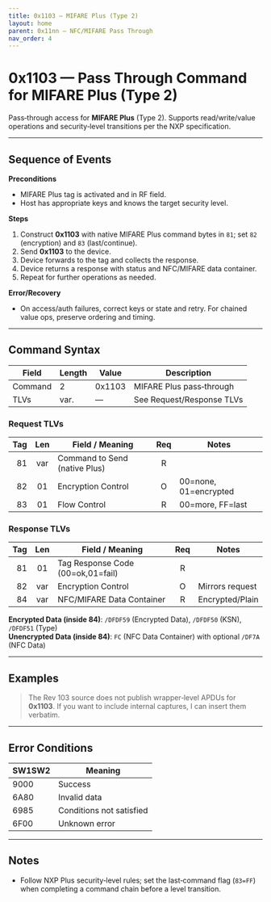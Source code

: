 ```yaml
---
title: 0x1103 — MIFARE Plus (Type 2)
layout: home
parent: 0x11nn – NFC/MIFARE Pass Through
nav_order: 4
---
```


# 0x1103 — Pass Through Command for MIFARE Plus (Type 2)

Pass‑through access for **MIFARE Plus** (Type 2). Supports read/write/value operations and security‑level transitions per the NXP specification.

---

## Sequence of Events

**Preconditions**
- MIFARE Plus tag is activated and in RF field.
- Host has appropriate keys and knows the target security level.

**Steps**
1. Construct **0x1103** with native MIFARE Plus command bytes in `81`; set `82` (encryption) and `83` (last/continue).
2. Send **0x1103** to the device.
3. Device forwards to the tag and collects the response.
4. Device returns a response with status and NFC/MIFARE data container.
5. Repeat for further operations as needed.

**Error/Recovery**
- On access/auth failures, correct keys or state and retry. For chained value ops, preserve ordering and timing.

---

## Command Syntax

| Field   | Length | Value   | Description |
|---------|--------|---------|-------------|
| Command | 2      | 0x1103  | MIFARE Plus pass‑through |
| TLVs    | var.   | —       | See Request/Response TLVs |

### Request TLVs
| Tag | Len | Field / Meaning                | Req | Notes |
|----:|:---:|--------------------------------|:---:|-------|
| 81  | var | Command to Send (native Plus)  | R   |       |
| 82  | 01  | Encryption Control             | O   | 00=none, 01=encrypted |
| 83  | 01  | Flow Control                   | R   | 00=more, FF=last |

### Response TLVs
| Tag | Len | Field / Meaning                 | Req | Notes |
|----:|:---:|---------------------------------|:---:|-------|
| 81  | 01  | Tag Response Code (00=ok,01=fail) | R   |       |
| 82  | var | Encryption Control                | O   | Mirrors request |
| 84  | var | NFC/MIFARE Data Container         | R   | Encrypted/Plain |

**Encrypted Data (inside 84)**: `/DFDF59` (Encrypted Data), `/DFDF50` (KSN), `/DFDF51` (Type)  
**Unencrypted Data (inside 84)**: `FC` (NFC Data Container) with optional `/DF7A` (NFC Data)

---

## Examples
> The Rev 103 source does not publish wrapper‑level APDUs for **0x1103**. If you want to include internal captures, I can insert them verbatim.

---

## Error Conditions
| SW1SW2 | Meaning |
|--------|---------|
| 9000   | Success |
| 6A80   | Invalid data |
| 6985   | Conditions not satisfied |
| 6F00   | Unknown error |

---

## Notes
- Follow NXP Plus security‑level rules; set the last‑command flag (`83=FF`) when completing a command chain before a level transition.
